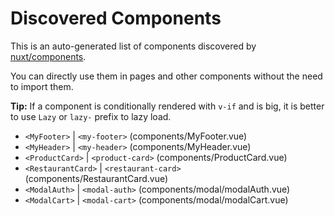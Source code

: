 # Discovered Components

This is an auto-generated list of components discovered by [nuxt/components](https://github.com/nuxt/components).

You can directly use them in pages and other components without the need to import them.

**Tip:** If a component is conditionally rendered with `v-if` and is big, it is better to use `Lazy` or `lazy-` prefix to lazy load.

- `<MyFooter>` | `<my-footer>` (components/MyFooter.vue)
- `<MyHeader>` | `<my-header>` (components/MyHeader.vue)
- `<ProductCard>` | `<product-card>` (components/ProductCard.vue)
- `<RestaurantCard>` | `<restaurant-card>` (components/RestaurantCard.vue)
- `<ModalAuth>` | `<modal-auth>` (components/modal/modalAuth.vue)
- `<ModalCart>` | `<modal-cart>` (components/modal/modalCart.vue)
